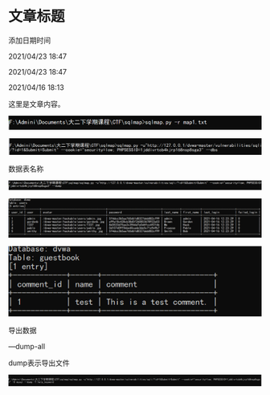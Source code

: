 # 文章标题

添加日期时间

2021/04/23 18:47

2021/04/23 18:47

2021/04/16 18:13

这里是文章内容。

![](image/image_TZxoLyg0tM.png)

![](image/image_OTFgOYzBd4.png)

数据表名称

![](image/image_1sEneJQSDc.png)

![](image/image_QgtplB3KBI.png)

![](image/image_2VDX5-TxGg.png)

导出数据

—dump-all

dump表示导出文件

&#x20;

![](image/image_ogGrGjD9Wy.png)
